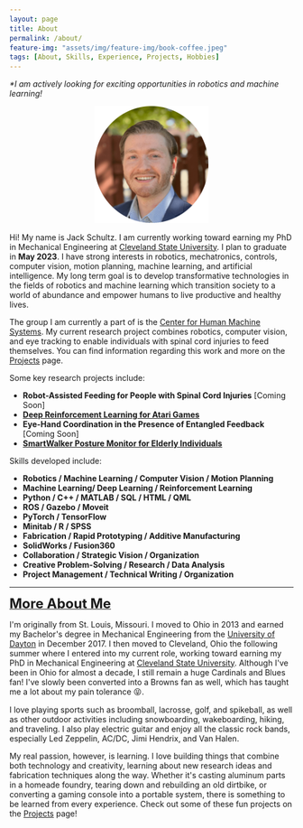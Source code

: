 ```yaml
---
layout: page
title: About
permalink: /about/
feature-img: "assets/img/feature-img/book-coffee.jpeg"
tags: [About, Skills, Experience, Projects, Hobbies]
---
```


<p>
    <em>*I am actively looking for exciting opportunities in robotics and machine learning!</em>
</p>

<p align="center">
    <img src="../assets/img/headshot-circle.png" width="40%" />
</p>

<p>
    Hi! My name is Jack Schultz. I am currently working toward earning my PhD in Mechanical Engineering at 
    <a href="https://www.csuohio.edu/" target="_blank">Cleveland State University</a>. I plan to graduate in <strong>May 2023</strong>. 
    I have strong interests in robotics, mechatronics, controls, computer vision, motion planning, machine learning, and artificial intelligence. My long term 
    goal is to develop transformative technologies in the fields of robotics and machine learning which transition society 
    to a world of abundance and empower humans to live productive and healthy lives.
</p> 
    
<p>
    The group I am currently a part of is the <a href="http://chms.csuohio.edu/" target="_blank">Center for Human Machine Systems</a>.  
    My current research project combines robotics, computer vision, and eye tracking 
    to enable individuals with spinal cord injuries to feed themselves. You can find information regarding this work and 
    more on the <a href="https://jschultz299.github.io/portfolio/">Projects</a> page.
</p>

<p>
    Some key research projects include:
</p>
<ul>
  <li><strong>Robot-Assisted Feeding for People with Spinal Cord Injuries</strong> [Coming Soon]</li>
  <li><strong><a href="https://jschultz299.github.io/portfolio/rl">Deep Reinforcement Learning for Atari Games</a></strong></li>
  <li><strong>Eye-Hand Coordination in the Presence of Entangled Feedback</strong> [Coming Soon]</li>
  <li><strong><a href="https://jschultz299.github.io/portfolio/walker">SmartWalker Posture Monitor for Elderly Individuals</a></strong></li>
</ul>

<p>Skills developed include:</p>
<ul>
  <li><strong>Robotics / Machine Learning / Computer Vision / Motion Planning</strong></li>
  <li><strong>Machine Learning/ Deep Learning / Reinforcement Learning</strong></li>
  <li><strong>Python / C++ / MATLAB / SQL / HTML / QML</strong></li>
  <li><strong>ROS / Gazebo / Moveit</strong></li>
  <li><strong>PyTorch / TensorFlow</strong></li>
  <li><strong>Minitab / R / SPSS</strong></li>
  <li><strong>Fabrication / Rapid Prototyping / Additive Manufacturing</strong></li>
  <li><strong>SolidWorks / Fusion360</strong></li>
  <li><strong>Collaboration / Strategic Vision / Organization</strong></li>
  <li><strong>Creative Problem-Solving / Research / Data Analysis</strong></li>
  <li><strong>Project Management / Technical Writing / Organization</strong></li>
</ul>

<hr/>

<p>
    <strong><u><font size="+2">More About Me</font></u></strong>
</p>

<p>
    I'm originally from St. Louis, Missouri.
    I moved to Ohio in 2013 and earned my Bachelor's degree in Mechanical Engineering from the <a href="https://udayton.edu/" target="_blank">University of Dayton</a> in December 2017. I then moved to Cleveland, Ohio the following summer where I entered into my current role, 
    working toward earning my PhD in Mechanical Engineering at <a href="https://www.csuohio.edu/" target="_blank">Cleveland State University</a>. Although I've been in Ohio 
    for almost a decade, I still remain a huge Cardinals and Blues fan! I've slowly been converted into a Browns 
    fan as well, which has taught me a lot about my pain tolerance <font face="Segoe UI Symbol">&#128541;</font>.
</p>

<p>
    I love playing sports such as broomball, lacrosse, golf, and spikeball, as well as other outdoor 
    activities including snowboarding, wakeboarding, hiking, and traveling. I also play electric guitar and enjoy 
    all the classic rock bands, especially Led Zeppelin, AC/DC, Jimi Hendrix, and Van Halen.
</p>

<p> 
    My real passion, however, is learning. I love building things that combine both technology and creativity, learning 
    about new research ideas and fabrication techniques along the way. Whether it's casting aluminum 
    parts in a homeade foundry, tearing down and rebuilding an old dirtbike, or converting a gaming console into a 
    portable system, there is something to be learned from every experience. Check out some of these fun projects on the 
    <a href="http://jschultz299.github.io/portfolio/">Projects</a> page!
</p>
